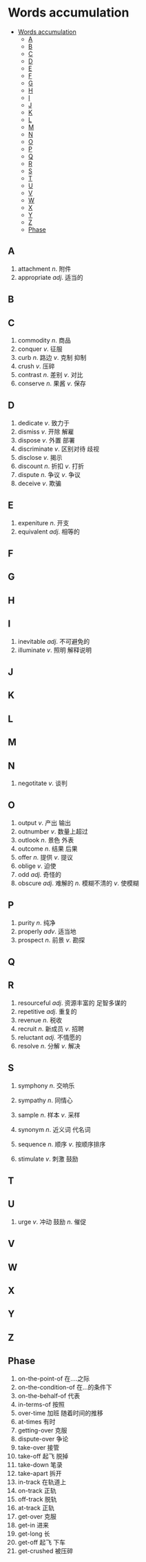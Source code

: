 # Words accumulation

<!--toc:start-->

- [Words accumulation](#words-accumulation)
  - [A](#a)
  - [B](#b)
  - [C](#c)
  - [D](#d)
  - [E](#e)
  - [F](#f)
  - [G](#g)
  - [H](#h)
  - [I](#i)
  - [J](#j)
  - [K](#k)
  - [L](#l)
  - [M](#m)
  - [N](#n)
  - [O](#o)
  - [P](#p)
  - [Q](#q)
  - [R](#r)
  - [S](#s)
  - [T](#t)
  - [U](#u)
  - [V](#v)
  - [W](#w)
  - [X](#x)
  - [Y](#y)
  - [Z](#z)
  - [Phase](#phase)
  <!--toc:end-->

## A

1. attachment $n.$ 附件
2. appropriate $adj.$ 适当的

## B

## C

1. commodity $n.$ 商品
2. conquer $v.$ 征服
3. curb $n.$ 路边 $v.$ 克制 抑制
4. crush $v.$ 压碎
5. contrast $n.$ 差别 $v.$ 对比
6. conserve $n.$ 果酱 $v.$ 保存

## D

1. dedicate $v.$ 致力于
2. dismiss $v.$ 开除 解雇
3. dispose $v.$ 外置 部署
4. discriminate $v.$ 区别对待 歧视
5. disclose $v.$ 揭示
6. discount $n.$ 折扣 $v.$ 打折
7. dispute $n.$ 争议 $v.$ 争议
8. deceive $v.$ 欺骗

## E

1. expeniture $n.$ 开支
2. equivalent $adj.$ 相等的

## F

## G

## H

## I

1. inevitable $adj.$ 不可避免的
2. illuminate $v.$ 照明 解释说明

## J

## K

## L

## M

## N

1. negotitate $v.$ 谈判

## O

1. output $v.$ 产出 输出
2. outnumber $v.$ 数量上超过
3. outlook $n.$ 景色 外表
4. outcome $n.$ 结果 后果
5. offer $n.$ 提供 $v.$ 提议
6. oblige $v.$ 迫使
7. odd $adj.$ 奇怪的
8. obscure $adj.$ 难解的 $n.$ 模糊不清的 $v.$ 使模糊

## P

1. purity $n.$ 纯净
2. properly $adv.$ 适当地
3. prospect $n.$ 前景 $v.$ 勘探

## Q

## R

1. resourceful $adj.$ 资源丰富的 足智多谋的
2. repetitive $adj.$ 重复的
3. revenue $n.$ 税收
4. recruit $n.$ 新成员 $v.$ 招聘
5. reluctant $adj.$ 不情愿的
6. resolve $n.$ 分解 $v.$ 解决

## S

1. symphony $n.$ 交响乐
2. sympathy $n.$ 同情心
3. sample $n.$ 样本 $v.$ 采样
4. synonym $n.$ 近义词 代名词

5. sequence $n.$ 顺序 $v.$ 按顺序排序
6. stimulate $v.$ 刺激 鼓励

## T

## U

1. urge $v.$ 冲动 鼓励 $n.$ 催促

## V

## W

## X

## Y

## Z

## Phase

1. on-the-point-of 在....之际
2. on-the-condition-of 在...的条件下
3. on-the-behalf-of 代表
4. in-terms-of 按照
5. over-time 加班 随着时间的推移
6. at-times 有时
7. getting-over 克服
8. dispute-over 争论
9. take-over 接管
10. take-off 起飞 脱掉
11. take-down 笔录
12. take-apart 拆开
13. in-track 在轨道上
14. on-track 正轨
15. off-track 脱轨
16. at-track 正轨
17. get-over 克服
18. get-in 进来
19. get-long 长
20. get-off 起飞 下车
21. get-crushed 被压碎
